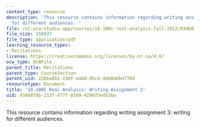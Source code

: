 ```yaml
---
content_type: resource
description: 'This resource contains information regarding writing assignment 3: writing
  for different audiences. '
file: /ol-ocw-studio-app/courses/18-100c-real-analysis-fall-2012/934b870b2137477f0169429075ed526a_MIT18_100CF12_Writing_3.pdf
file_size: 159937
file_type: application/pdf
learning_resource_types:
- Recitations
license: https://creativecommons.org/licenses/by-nc-sa/4.0/
ocw_type: OCWFile
parent_title: Recitations
parent_type: CourseSection
parent_uid: 226ba8b1-2ddf-ea8d-85cd-deb0a6bd7789
resourcetype: Document
title: '18.100C Real Analysis: Writing Assignment 3'
uid: 934b870b-2137-477f-0169-429075ed526a
---
```

This resource contains information regarding writing assignment 3: writing for different audiences. 